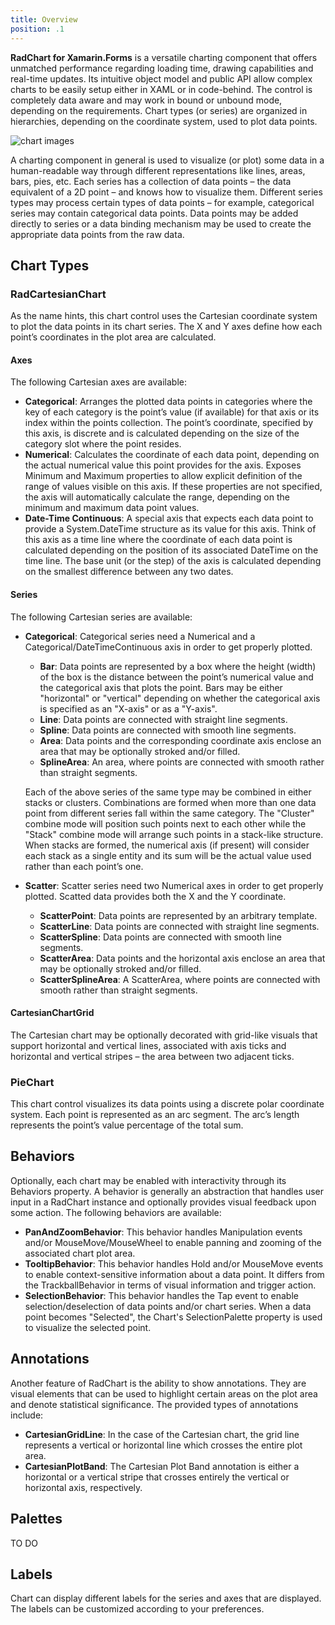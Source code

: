 ```yaml
---
title: Overview
position: .1
---
```


**RadChart for Xamarin.Forms** is a versatile charting component that offers unmatched performance regarding loading time, drawing capabilities and real-time updates. Its intuitive object model and public API allow complex charts to be easily setup either in XAML or in code-behind. The control is completely data aware and may work in bound or unbound mode, depending on the requirements. Chart types (or series) are organized in hierarchies, depending on the coordinate system, used to plot data points.

![chart images]()

A charting component in general is used to visualize (or plot) some data in a human-readable way through different representations like lines, areas, bars, pies, etc. Each series has a collection of data points – the data equivalent of a 2D point – and knows how to visualize them. Different series types may process certain types of data points – for example, categorical series may contain categorical data points. Data points may be added directly to series or a data binding mechanism may be used to create the appropriate data points from the raw data.
## Chart Types ##
### RadCartesianChart ###
As the name hints, this chart control uses the Cartesian coordinate system to plot the data points in its chart series. The X and Y axes define how each point’s coordinates in the plot area are calculated.
#### Axes ####
The following Cartesian axes are available:

- **Categorical**: Arranges the plotted data points in categories where the key of each category is the point’s value (if available) for that axis or its index within the points collection. The point’s coordinate, specified by this axis, is discrete and is calculated depending on the size of the category slot where the point resides.
- **Numerical**: Calculates the coordinate of each data point, depending on the actual numerical value this point provides for the axis. Exposes Minimum and Maximum properties to allow explicit definition of the range of values visible on this axis. If these properties are not specified, the axis will automatically calculate the range, depending on the minimum and maximum data point values.
- **Date-Time Continuous**: A special axis that expects each data point to provide a System.DateTime structure as its value for this axis. Think of this axis as a time line where the coordinate of each data point is calculated depending on the position of its associated DateTime on the time line. The base unit (or the step) of the axis is calculated depending on the smallest difference between any two dates.

#### Series ####
The following Cartesian series are available:

- **Categorical**: Categorical series need a Numerical and a Categorical/DateTimeContinuous axis in order to get properly plotted.
    - **Bar**: Data points are represented by a box where the height (width) of the box is the distance between the point’s numerical value and the categorical axis that plots the point. Bars may be either "horizontal" or "vertical" depending on whether the categorical axis is specified as an "X-axis" or as a "Y-axis".
    - **Line**: Data points are connected with straight line segments.
    - **Spline**: Data points are connected with smooth line segments.
    - **Area**: Data points and the corresponding coordinate axis enclose an area that may be optionally stroked and/or filled.
    - **SplineArea**: An area, where points are connected with smooth rather than straight segments.

	Each of the above series of the same type may be combined in either stacks or clusters. Combinations are formed when more than one data point from different series fall within the same category. The "Cluster" combine mode will position such points next to each other while the "Stack" combine mode will arrange such points in a stack-like structure. When stacks are formed, the numerical axis (if present) will consider each stack as a single entity and its sum will be the actual value used rather than each point’s one.

- **Scatter**: Scatter series need two Numerical axes in order to get properly plotted. Scatted data provides both the X and the Y coordinate.
    - **ScatterPoint**: Data points are represented by an arbitrary template.
    - **ScatterLine**: Data points are connected with straight line segments.
    - **ScatterSpline**: Data points are connected with smooth line segments.
    - **ScatterArea**: Data points and the horizontal axis enclose an area that may be optionally stroked and/or filled.
    - **ScatterSplineArea**: A ScatterArea, where points are connected with smooth rather than straight segments.
#### CartesianChartGrid ####
The Cartesian chart may be optionally decorated with grid-like visuals that support horizontal and vertical lines, associated with axis ticks and horizontal and vertical stripes – the area between two adjacent ticks.
### PieChart ###
This chart control visualizes its data points using a discrete polar coordinate system. Each point is represented as an arc segment. The arc’s length represents the point’s value percentage of the total sum.
## Behaviors ##
Optionally, each chart may be enabled with interactivity through its Behaviors property. A behavior is generally an abstraction that handles user input in a RadChart instance and optionally provides visual feedback upon some action. The following behaviors are available:

- **PanAndZoomBehavior**: This behavior handles Manipulation events and/or MouseMove/MouseWheel to enable panning and zooming of the associated chart plot area.
- **TooltipBehavior**: This behavior handles Hold and/or MouseMove events to enable context-sensitive information about a data point. It differs from the TrackballBehavior in terms of visual information and trigger action.
- **SelectionBehavior**: This behavior handles the Tap event to enable selection/deselection of data points and/or chart series. When a data point becomes "Selected", the Chart's SelectionPalette property is used to visualize the selected point.

## Annotations ##

Another feature of RadChart is the ability to show annotations. They are visual elements that can be used to highlight certain areas on the plot area and denote statistical significance. The provided types of annotations include:

- **CartesianGridLine**: In the case of the Cartesian chart, the grid line represents a vertical or horizontal line which crosses the entire plot area.
- **CartesianPlotBand**: The Cartesian Plot Band annotation is either a horizontal or a vertical stripe that crosses entirely the vertical or horizontal axis, respectively.

## Palettes ##
TO DO
## Labels ##
Chart can display different labels for the series and axes that are displayed. The labels can be customized according to your preferences.